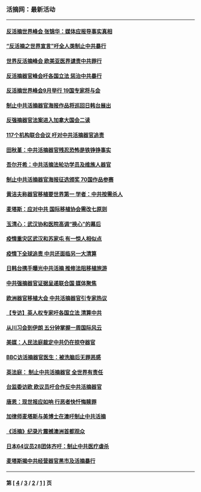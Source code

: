 ### 活摘网：最新活动
---
#### [反活摘世界峰会 张锦华：媒体应报导事实真相](../../pages/nf5883/n13278502.md?10130430) 
#### [“反活摘之世界宣言”吁全人类制止中共暴行](../../pages/nf5883/n13259730.md?10130430) 
#### [世界反活摘峰会 欧美亚医界谴责中共罪行](../../pages/nf5883/n13253550.md?10130430) 
#### [反活摘器官峰会吁各国立法 惩治中共暴行](../../pages/nf5883/n13245052.md?10130430) 
#### [反活摘世界峰会9月举行 19国专家将与会](../../pages/nf5883/n13201492.md?10130430) 
#### [制止中共活摘器官海报作品将巡回日韩台展出](../../pages/nf5883/n13177791.md?10130430) 
#### [反强摘器官法案进入加拿大国会二读](../../pages/nf5883/n13033450.md?10130430) 
#### [117个机构联合会议 吁对中共活摘器官追责](../../pages/nf5883/n12775087.md?10130430) 
#### [田秋堇：中共活摘器官残忍恐怖是铁铮铮事实](../../pages/nf5883/n12702148.md?10130430) 
#### [吾尔开希：中共活摘法轮功学员及维族人器官](../../pages/nf5883/n12693197.md?10130430) 
#### [制止中共活摘器官海报征选颁奖 70国作品参赛](../../pages/nf5883/n12692050.md?10130430) 
#### [黄洁夫称器官移植要世界第一 学者：中共按需杀人](../../pages/nf5883/n12572329.md?10130430) 
#### [麦塔斯：应对中共 国际移植协会需改七原则](../../pages/nf5883/n12514711.md?10130430) 
#### [玉清心：武汉协和医院高调“换心”的幕后](../../pages/nf5883/n12298730.md?10130430) 
#### [疫情重灾区武汉和苏家屯 有一惊人相似点](../../pages/nf5883/n12150824.md?10130430) 
#### [疫情下全球追责 中共还面临另一大清算](../../pages/nf5883/n12070397.md?10130430) 
#### [日韩台携手曝光中共活摘 推修法阻移植旅游](../../pages/nf5883/n11712046.md?10130430) 
#### [中共强摘器官证据呈递联合国 媒体聚焦](../../pages/nf5883/n11546426.md?10130430) 
#### [欧洲器官移植大会 中共活摘器官引专家热议](../../pages/nf5883/n11539095.md?10130430) 
#### [【专访】英人权专家吁各国立法 清算中共](../../pages/nf5883/n11367315.md?10130430) 
#### [从川习会到伊朗 五分钟掌握一周国际风云](../../pages/nf5883/n11338520.md?10130430) 
#### [美媒：人民法庭裁定中共仍在掠夺器官](../../pages/nf5883/n11334897.md?10130430) 
#### [BBC访活摘器官医生：被洗脑后无罪恶感](../../pages/nf5883/n11335935.md?10130430) 
#### [英法庭： 制止中共活摘器官 全世界有责任](../../pages/nf5883/n11330691.md?10130430) 
#### [台监委访欧 欧议员吁合作反中共活摘器官](../../pages/nf5883/n11109190.md?10130430) 
#### [唐恩：现世报应如响 行恶者快忏悔赎罪](../../pages/nf5883/n11104016.md?10130430) 
#### [加律师麦塔斯与美博士在澳吁制止中共活摘](../../pages/nf5883/n10724764.md?10130430) 
#### [《活摘》纪录片震撼澳洲首都观众](../../pages/nf5883/n10722747.md?10130430) 
#### [日本64议员28团体齐吁：制止中共医疗虐杀](../../pages/nf5883/n10587757.md?10130430) 
#### [麦塔斯揭中共经营器官黑市及活摘暴行](../../pages/nf5883/n10442407.md?10130430) 

---
#### 第 [ [4](./4.md?10130430) / [3](./3.md?10130430) / [2](./2.md?10130430) / [1](./1.md?10130430) ] 页
